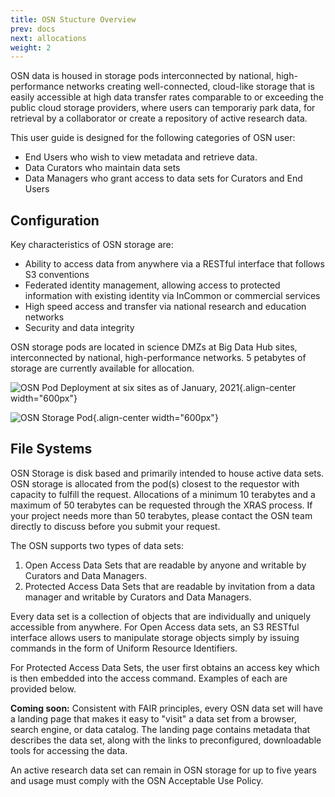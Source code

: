 ```yaml
---
title: OSN Stucture Overview
prev: docs
next: allocations
weight: 2
---
```


OSN data is housed in storage pods interconnected by national,
high-performance networks creating well-connected, cloud-like storage
that is easily accessible at high data transfer rates comparable to or
exceeding the public cloud storage providers, where users can temporariy
park data, for retrieval by a collaborator or create a repository of
active research data.

This user guide is designed for the following categories of OSN user:

-   End Users who wish to view metadata and retrieve data.
-   Data Curators who maintain data sets
-   Data Managers who grant access to data sets for Curators and End
    Users

## Configuration

Key characteristics of OSN storage are:

-   Ability to access data from anywhere via a RESTful interface that
    follows S3 conventions
-   Federated identity management, allowing access to protected
    information with existing identity via InCommon or commercial
    services
-   High speed access and transfer via national research and education
    networks
-   Security and data integrity

OSN storage pods are located in science DMZs at Big Data Hub sites,
interconnected by national, high-performance networks. 5 petabytes of
storage are currently available for allocation.

![OSN Pod Deployment at six sites as of January,
2021](images/osn-map.png){.align-center width="600px"}

![OSN Storage Pod](images/osn-pod.png){.align-center width="600px"}

## File Systems

OSN Storage is disk based and primarily intended to house active data
sets. OSN storage is allocated from the pod(s) closest to the requestor
with capacity to fulfill the request. Allocations of a minimum 10
terabytes and a maximum of 50 terabytes can be requested through the
XRAS process. If your project needs more than 50 terabytes, please
contact the OSN team directly to discuss before you submit your request.

The OSN supports two types of data sets:

1.  Open Access Data Sets that are readable by anyone and writable by
    Curators and Data Managers.
2.  Protected Access Data Sets that are readable by invitation from a
    data manager and writable by Curators and Data Managers.

Every data set is a collection of objects that are individually and
uniquely accessible from anywhere. For Open Access data sets, an S3
RESTful interface allows users to manipulate storage objects simply by
issuing commands in the form of Uniform Resource Identifiers.

For Protected Access Data Sets, the user first obtains an access key
which is then embedded into the access command. Examples of each are
provided below.

**Coming soon:** Consistent with FAIR principles, every OSN data set
will have a landing page that makes it easy to \"visit\" a data set from
a browser, search engine, or data catalog. The landing page contains
metadata that describes the data set, along with the links to
preconfigured, downloadable tools for accessing the data.

An active research data set can remain in OSN storage for up to five
years and usage must comply with the OSN Acceptable Use Policy.
